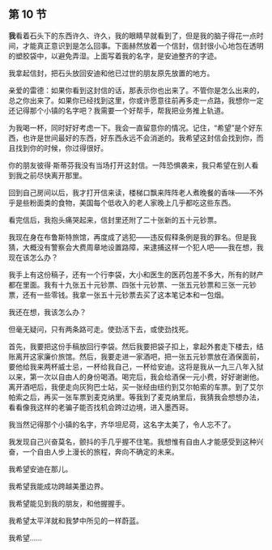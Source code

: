 ## 第 10 节

<strong>我</strong>看着石头下的东西许久、许久，我的眼睛早就看到了，但是我的脑子得花一点时间，才能真正意识到是怎么回事。下面赫然放着一个信封，信封很小心地包在透明的塑胶袋中，以避免弄湿。上面写着我的名字，是安迪整齐的字迹。

我拿起信封，把石头放回安迪和他已过世的朋友原先放置的地方。

亲爱的雷德：如果你看到这封信的话，那表示你也出来了。不管你是怎么出来的，总之你出来了。如果你已经找到这里，你或许愿意往前再多走一点路，我想你一定还记得那个小镇的名字吧？我需要一个好帮手，帮我把业务推上轨道。

为我喝一杯，同时好好考虑一下。我会一直留意你的情况。记住，“希望”是个好东西，也许是世间最好的东西，好东西永远不会消逝的。我希望这封信会找到你，而且找到你的时候，你过得很好。

你的朋友彼得·斯蒂芬我没有当场打开这封信。一阵恐惧袭来，我只希望在别人看到我之前尽快离开那里。

回到自己房间以后，我才打开信来读，楼梯口飘来阵阵老人煮晚餐的香味——不外乎是些粉面类的食物，美国每个低收入的老人家晚上几乎都吃这些东西。

看完信后，我抱头痛哭起来，信封里还附了二十张新的五十元钞票。

我现在身在布鲁斯特旅馆，再度成了逃犯——违反假释条例是我的罪名。但是我猜，大概没有警察会大费周章地设置路障，来逮捕这样一个犯人吧——我在想，我现在该怎么办？

我手上有这份稿子，还有一个行李袋，大小和医生的医药包差不多大，所有的财产都在里面。我有十九张五十元钞票、四张十元钞票、一张五元钞票和三张一元钞票，还有一些零钱。我拿一张五十元钞票去买了这本笔记本和一包烟。

我还在想，我该怎么办？

但毫无疑问，只有两条路可走。使劲活下去，或使劲找死。

首先，我要把这份手稿放回行李袋。然后我要把袋子扣上，拿起外套走下楼去，结账离开这家廉价旅馆。然后，我要走进一家酒吧，把一张五元钞票放在酒保面前，要他给我来两杯威士忌，一杯给我自己，一杯给安迪。这将是我从一九三八年入狱以来，第一次以自由人的身份喝酒。喝完后，我会给酒保一元小费，好好谢谢他。离开酒吧后，我便走向灰狗巴士站，买一张经由纽约到艾尔帕索的车票。到了艾尔帕索之后，再买一张车票到麦克纳里。等我到了麦克纳里后，我猜我会想想办法，看看像我这样的老骗子能否找机会跨过边境，进入墨西哥。

我当然记得那个小镇的名字，齐华坦尼荷，这名字太美了，令人忘不了。

我发现自己兴奋莫名，颤抖的手几乎握不住笔。我想惟有自由人才能感受到这种兴奋，一个自由人步上漫长的旅程，奔向不确定的未来。

我希望安迪在那儿。

我希望我能成功跨越美墨边界。

我希望能见到我的朋友，和他握握手。

我希望太平洋就和我梦中所见的一样蔚蓝。

我希望……